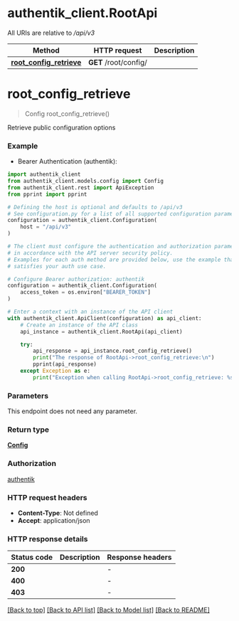 # authentik_client.RootApi

All URIs are relative to */api/v3*

Method | HTTP request | Description
------------- | ------------- | -------------
[**root_config_retrieve**](RootApi.md#root_config_retrieve) | **GET** /root/config/ | 


# **root_config_retrieve**
> Config root_config_retrieve()

Retrieve public configuration options

### Example

* Bearer Authentication (authentik):

```python
import authentik_client
from authentik_client.models.config import Config
from authentik_client.rest import ApiException
from pprint import pprint

# Defining the host is optional and defaults to /api/v3
# See configuration.py for a list of all supported configuration parameters.
configuration = authentik_client.Configuration(
    host = "/api/v3"
)

# The client must configure the authentication and authorization parameters
# in accordance with the API server security policy.
# Examples for each auth method are provided below, use the example that
# satisfies your auth use case.

# Configure Bearer authorization: authentik
configuration = authentik_client.Configuration(
    access_token = os.environ["BEARER_TOKEN"]
)

# Enter a context with an instance of the API client
with authentik_client.ApiClient(configuration) as api_client:
    # Create an instance of the API class
    api_instance = authentik_client.RootApi(api_client)

    try:
        api_response = api_instance.root_config_retrieve()
        print("The response of RootApi->root_config_retrieve:\n")
        pprint(api_response)
    except Exception as e:
        print("Exception when calling RootApi->root_config_retrieve: %s\n" % e)
```



### Parameters

This endpoint does not need any parameter.

### Return type

[**Config**](Config.md)

### Authorization

[authentik](../README.md#authentik)

### HTTP request headers

 - **Content-Type**: Not defined
 - **Accept**: application/json

### HTTP response details

| Status code | Description | Response headers |
|-------------|-------------|------------------|
**200** |  |  -  |
**400** |  |  -  |
**403** |  |  -  |

[[Back to top]](#) [[Back to API list]](../README.md#documentation-for-api-endpoints) [[Back to Model list]](../README.md#documentation-for-models) [[Back to README]](../README.md)

